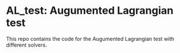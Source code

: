 # AL_test: Augumented Lagrangian test

This repo contains the code for the Augumented Lagrangian test with different solvers.

